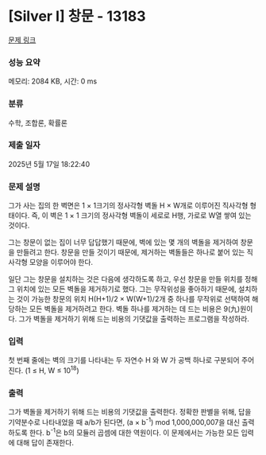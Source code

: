 # [Silver I] 창문 - 13183 

[문제 링크](https://www.acmicpc.net/problem/13183) 

### 성능 요약

메모리: 2084 KB, 시간: 0 ms

### 분류

수학, 조합론, 확률론

### 제출 일자

2025년 5월 17일 18:22:40

### 문제 설명

<p>그가 사는 집의 한 벽면은 1 × 1크기의 정사각형 벽돌 H × W개로 이루어진 직사각형 형태이다. 즉, 이 벽은 1 × 1 크기의 정사각형 벽돌이 세로로 H행, 가로로 W열 쌓여 있는 것이다.</p>

<p>그는 창문이 없는 집이 너무 답답했기 때문에, 벽에 있는 몇 개의 벽돌을 제거하여 창문을 만들려고 한다. 창문을 만들 것이기 때문에, 제거하는 벽돌들은 하나로 붙어 있는 직사각형 모양을 이루어야 한다.</p>

<p>일단 그는 창문을 설치하는 것은 다음에 생각하도록 하고, 우선 창문을 만들 위치를 정해 그 위치에 있는 모든 벽돌을 제거하기로 했다. 그는 무작위성을 좋아하기 때문에, 설치하는 것이 가능한 창문의 위치 H(H+1)/2 × W(W+1)/2개 중 하나를 무작위로 선택하여 해당하는 모든 벽돌을 제거하려고 한다. 벽돌 하나를 제거하는 데 드는 비용은 9(九)원이다. 그가 벽돌을 제거하기 위해 드는 비용의 기댓값을 출력하는 프로그램을 작성하라.</p>

### 입력 

 <p>첫 번째 줄에는 벽의 크기를 나타내는 두 자연수 H 와 W 가 공백 하나로 구분되어 주어진다. (1 ≤ H, W ≤ 10<sup>18</sup>)</p>

### 출력 

 <p>그가 벽돌을 제거하기 위해 드는 비용의 기댓값을 출력한다. 정확한 판별을 위해, 답을 기약분수로 나타내었을 때 a/b가 된다면, (a × b<sup>-1</sup>) mod 1,000,000,007을 대신 출력하도록 한다. b<sup>-1</sup>은 b의 모듈러 곱셈에 대한 역원이다. 이 문제에서는 가능한 모든 입력에 대해 답이 존재한다.</p>

